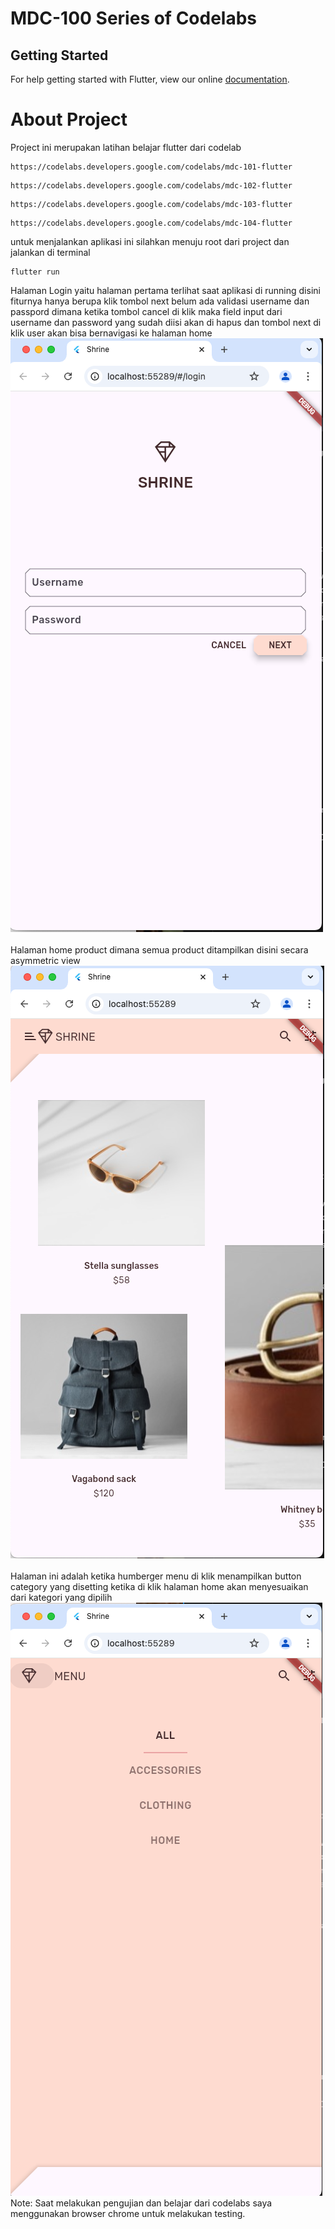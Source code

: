 # MDC-100 Series of Codelabs

## Getting Started

For help getting started with Flutter, view our online
[documentation](https://flutter.io/).

# About Project
Project ini merupakan latihan belajar flutter dari codelab

```
https://codelabs.developers.google.com/codelabs/mdc-101-flutter
```

```
https://codelabs.developers.google.com/codelabs/mdc-102-flutter
```

```
https://codelabs.developers.google.com/codelabs/mdc-103-flutter
```

```
https://codelabs.developers.google.com/codelabs/mdc-104-flutter
```

untuk menjalankan aplikasi ini silahkan menuju root dari project dan jalankan di terminal

```
flutter run
```
Halaman Login yaitu halaman pertama terlihat saat aplikasi di running disini fiturnya hanya berupa klik tombol next belum ada validasi username dan passpord dimana ketika tombol cancel di klik maka field input dari username dan password yang sudah diisi akan di hapus dan tombol next di klik user akan bisa bernavigasi ke halaman home
![Halaman Login yaitu halaman pertama terlihat saat aplikasi di running disini fiturnya hanya berupa klik tombol next belum ada validasi username dan passpord dimana ketika tombol cancel di klik maka field input dari username dan password yang sudah diisi akan di hapus dan tombol next di klik user akan bisa bernavigasi ke halaman home](./assets/thumbnail/mdc_100_1.png)
<br/><br/>
Halaman home product dimana semua product ditampilkan disini secara asymmetric view
![Halaman home product dimana semua product ditampilkan disini secara asymmetric view](./assets/thumbnail/mdc_100_2.png)
<br/><br/>
Halaman ini adalah ketika humberger menu di klik menampilkan button category yang disetting ketika di klik halaman home akan menyesuaikan dari kategori yang dipilih
![Halaman ini adalah ketika humberger menu di klik menampilkan button category yang disetting ketika di klik halaman home akan menyesuaikan dari kategori yang dipilih](./assets/thumbnail/mdc_100_3.png)
<br/>
Note: Saat melakukan pengujian dan belajar dari codelabs saya menggunakan browser chrome untuk melakukan testing.
